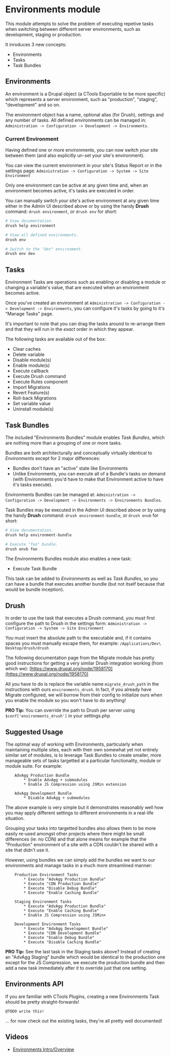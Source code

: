 # Environments module

This module attempts to solve the problem of executing repetive tasks when switching between different server
environments, such as development, staging or production.

It inroduces 3 new concepts:

* Environments
* Tasks
* Task Bundles

## Environments

An environment is a Drupal object (a CTools Exportable to be more specific) which represents a server environment, such
as "production", "staging", "development" and so on.

The environment object has a name, optional alias (for Drush), settings and any number of tasks. All defined environments can be
managed in: `Administration -> Configuration -> Development -> Environments`.

### Current Environment

Having defined one or more environments, you can now switch your site between them (and also explicitly un-set your site's environment).

You can view the current environment in your site's Status Report or in the settings page:
`Administration -> Configuration -> System -> Site Environment`

Only one environment can be active at any given time and, when an environment becomes active, it's tasks are executed
in order.

You can manually switch your site's active environment at any given time either in the Admin UI described above or by
using the handy __Drush__ command: `drush environment`, or `drush env` for short:

```bash
# View documentation.
drush help environment

# View all defined environments.
drush env

# Switch to the "dev" environment.
drush env dev
```

## Tasks

Environment Tasks are operations such as enabling or disabling a module or changing a variable's value, that are
executed when an environment becomes active.

Once you've created an environment at `Administration -> Configuration -> Development -> Environments`, you can
configure it's tasks by going to it's "Manage Tasks" page.

It's important to note that you can drag the tasks around to re-arrange them and that they will run in the _exact_ order
in which they appear.

The following tasks are available out of the box:

* Clear caches
* Delete variable
* Disable module(s)
* Enable module(s)
* Execute callback
* Execute Drush command
* Execute Rules component
* Import Migrations
* Revert Feature(s)
* Roll-back Migrations
* Set variable value
* Uninstall module(s)

## Task Bundles

The included "Environments Bundles" module enables _Task Bundles_, which are nothing more than a grouping of one or more tasks.

Bundles are both architecturally and conceptually virtually identical to _Environments_ except for 2 major differences:

* Bundles don't have an "active" state like Environments
* Unlike Environments, you can execute all of a Bundle's tasks on demand (with Environments you'd have to make that
Environment active to have it's tasks execute).

Environments Bundles can be managed at: `Administration -> Configuration -> Development -> Environments -> Environments Bundles`.

Task Bundles may be executed in the Admin UI described above or by using the handy __Drush__ command:
`drush environment-bundle`, or `drush envb` for short:

```bash
# View documentation.
drush help environment-bundle

# Execute "foo" bundle.
drush envb foo
```

The Environments Bundles module also enables a new task:

* Execute Task Bundle

This task can be added to _Environments_ as well as _Task Bundles_, so you can have a bundle that executes another bundle (but not itself because that would be bundle inception).

## Drush

In order to use the task that executes a Drush command, you must first configure the path to Drush in the settings form:
 `Administration -> Configuration -> System -> Site Environment`

You must insert the absolute path to the executable and, if it contains spaces you must manually escape them, for
example: `/Applications/Dev\ Desktop/drush/drush`

The following documentation page from the Migrate module has pretty good instructions for getting a very similar Drush
integration working (from which we):
[https://www.drupal.org/node/1958170](https://www.drupal.org/node/1958170)

All you have to do is replace the variable name `migrate_drush_path` in the instructions with ours `environments_drush`.
In fact, if you already have Migrate configured, we will borrow from their config to initialize ours when you enable the
module so you won't have to do anything!

**PRO Tip:** You can override the path to Drush per server using `$conf['environments_drush']` in your settings.php

## Suggested Usage

The optimal way of working with Environments, particularly when maintaining multiple sites, each with their own somewhat
yet not entirely similar set of modules, is to leverage Task Bundles to create smaller, more manageable sets of tasks
targetted at a particular functionality, module or module suite. For example:

		AdvAgg Production Bundle
		 	* Enable AdvAgg + submodules
		 	* Enable JS Compression using JSMin extension

		AdvAgg Development Bundle
		 	* Disable AdvAgg + submodules

The above example is very simple but it demonstrates reasonably well how you may apply different settings to different
environments in a real-life situation.

Grouping your tasks into targetted bundles also allows them to be more easily re-used amongst other projects where
there might be small differences (ie: no CDN) and that alone means for example that the "Production" environment of a
site with a CDN couldn't be shared with a site that didn't use it.

However, using bundles we can simply add the bundles we want to our environments and manage tasks in a much more
streamlined manner:

		Production Environment Tasks
			* Execute "AdvAgg Production Bundle"
			* Execute "CDN Production Bundle"
			* Execute "Disable Debug Bundle"
			* Execute "Enable Caching Bundle"

		Staging Environment Tasks
			* Execute "AdvAgg Production Bundle"
			* Execute "Enable Caching Bundle"
			* Enable JS Compression using JSMin+

		Development Environment Tasks
			* Execute "AdvAgg Development Bundle"
			* Execute "CDN Development Bundle"
			* Execute "Enable Debug Bundle"
			* Execute "Disable Caching Bundle"

**PRO Tip:** See the last task in the Staging tasks above? Instead of creating an "AdvAgg Staging" bundle which would be identical to the production one except for the JS Compression, we execute the production bundle and then add a new task immediately after it to override just that one setting.

## Environments API

If you are familiar with CTools Plugins, creating a new Environments Task should be pretty straight-forwards!

`@TODO write this!`

... for now check out the existing tasks, they're all pretty well documented!

## Videos

* [Environments Intro/Overview](https://vimeo.com/121030324)

